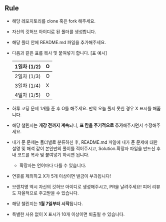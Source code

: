 ## Rule

- 해당 레포지토리를 clone 혹은 fork 해주세요.
- 자신의 깃허브 아이디로 된 폴더를 생성합니다.
- 해당 폴더 안에 README.md 파일을 추가해주세요.
- 다음과 같은 표를 복사 및 붙여넣기 합니다. [표 예시]
    
    
    | 1일차 (1/2) | O |
    | --- | --- |
    | 2일차 (1/3) | O |
    | 3일차 (1/4) | X |
    | 4일차 (1/5) | O |
- 하루 코딩 문제 1개를 푼 후 O를 해주세요. 만약 오늘 풀지 못한 경우 X 표시를 해줍니다.
- 해당 챌린지는 **개강 전까지 계속**되니, **표 칸을 주기적으로 추가**해주시면서 수정해주세요.
- 내가 푼 문제는 폴더별로 분류하신 후, README.md 파일에 내가 푼 문제에 대한 설명 및 해석 같이 본인만의 풀이를 적어주시고, Solution.확장자 파일을 만드신 후 내 코드를 복사 및 붙여넣기 하시면 됩니다.
    - 확장자는 언어마다 다를 수 있습니다.
- 연휴를 제외하고 X가 5개 이상이면 벌금이 부과됩니다!
- 브랜치명 역시 자신의 깃허브 아이디로 생성해주시고, PR을 날려주세요! 피어 리뷰도 자율적으로 주고받을 수 있습니다.
- 해당 챌린지는 **1월 7일부터 시작**됩니다.
- 특별한 사유 없이 X 표시가 10개 이상이면 퇴출될 수 있습니다.
